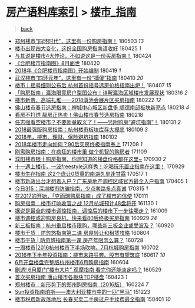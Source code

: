 [房产语料库索引](../../README.md)  > [楼市_指南](楼市_指南.md)
====
> [back](../README.md)

- [郑州楼市“四环时代”，这里有一份购房指南！](http://jkwz.applinzi.com/ittc/7098915938101625867.html#%E9%83%91%E5%B7%9E%E6%A5%BC%E5%B8%82%E2%80%9C%E5%9B%9B%E7%8E%AF%E6%97%B6%E4%BB%A3%E2%80%9D%EF%BC%8C%E8%BF%99%E9%87%8C%E6%9C%89%E4%B8%80%E4%BB%BD%E8%B4%AD%E6%88%BF%E6%8C%87%E5%8D%97%EF%BC%81) 180503 *13* 
- [楼市出现四大变化，这份全国购房指南请收好](http://jkwz.applinzi.com/ittc/7095824182145451014.html#%E6%A5%BC%E5%B8%82%E5%87%BA%E7%8E%B0%E5%9B%9B%E5%A4%A7%E5%8F%98%E5%8C%96%EF%BC%8C%E8%BF%99%E4%BB%BD%E5%85%A8%E5%9B%BD%E8%B4%AD%E6%88%BF%E6%8C%87%E5%8D%97%E8%AF%B7%E6%94%B6%E5%A5%BD) 180425 *1* 
- [与其说是楼市4大悖论，不如说这是一份买房指南！](http://jkwz.applinzi.com/ittc/7095577344058328081.html#%E4%B8%8E%E5%85%B6%E8%AF%B4%E6%98%AF%E6%A5%BC%E5%B8%824%E5%A4%A7%E6%82%96%E8%AE%BA%EF%BC%8C%E4%B8%8D%E5%A6%82%E8%AF%B4%E8%BF%99%E6%98%AF%E4%B8%80%E4%BB%BD%E4%B9%B0%E6%88%BF%E6%8C%87%E5%8D%97%EF%BC%81) 180424  
- [《合肥楼市指南图》8月面世](http://jkwz.applinzi.com/ittc/7094150413786022919.html#%E3%80%8A%E5%90%88%E8%82%A5%E6%A5%BC%E5%B8%82%E6%8C%87%E5%8D%97%E5%9B%BE%E3%80%8B8%E6%9C%88%E9%9D%A2%E4%B8%96) 180420  
- [2018年《合肥楼市指南图》开始编制](http://jkwz.applinzi.com/ittc/7093728519186285579.html#2018%E5%B9%B4%E3%80%8A%E5%90%88%E8%82%A5%E6%A5%BC%E5%B8%82%E6%8C%87%E5%8D%97%E5%9B%BE%E3%80%8B%E5%BC%80%E5%A7%8B%E7%BC%96%E5%88%B6) 180419 *1* 
- [武汉楼市“四环元年”，这里有一份“搏傻”指南](http://jkwz.applinzi.com/ittc/7090280996782212103.html#%E6%AD%A6%E6%B1%89%E6%A5%BC%E5%B8%82%E2%80%9C%E5%9B%9B%E7%8E%AF%E5%85%83%E5%B9%B4%E2%80%9D%EF%BC%8C%E8%BF%99%E9%87%8C%E6%9C%89%E4%B8%80%E4%BB%BD%E2%80%9C%E6%90%8F%E5%82%BB%E2%80%9D%E6%8C%87%E5%8D%97) 180410 *20* 
- [楼市丨摇号细则公布后 杭州首份摇号选房价格指南出炉！](http://jkwz.applinzi.com/ittc/7089136628289504273.html#%E6%A5%BC%E5%B8%82%E4%B8%A8%E6%91%87%E5%8F%B7%E7%BB%86%E5%88%99%E5%85%AC%E5%B8%83%E5%90%8E+%E6%9D%AD%E5%B7%9E%E9%A6%96%E4%BB%BD%E6%91%87%E5%8F%B7%E9%80%89%E6%88%BF%E4%BB%B7%E6%A0%BC%E6%8C%87%E5%8D%97%E5%87%BA%E7%82%89%EF%BC%81) 180407 *15* 
- [「购房指南」瀛海限竞房户型图公布！详解瀛海区域楼市发展现状](http://jkwz.applinzi.com/ittc/7080761449620440070.html#%E3%80%8C%E8%B4%AD%E6%88%BF%E6%8C%87%E5%8D%97%E3%80%8D%E7%80%9B%E6%B5%B7%E9%99%90%E7%AB%9E%E6%88%BF%E6%88%B7%E5%9E%8B%E5%9B%BE%E5%85%AC%E5%B8%83%EF%BC%81%E8%AF%A6%E8%A7%A3%E7%80%9B%E6%B5%B7%E5%8C%BA%E5%9F%9F%E6%A5%BC%E5%B8%82%E5%8F%91%E5%B1%95%E7%8E%B0%E7%8A%B6) 180316 *2* 
- [楼市新贵，高端扎堆——2018滇池会展片区买房指南](http://jkwz.applinzi.com/ittc/7073016448190776330.html#%E6%A5%BC%E5%B8%82%E6%96%B0%E8%B4%B5%EF%BC%8C%E9%AB%98%E7%AB%AF%E6%89%8E%E5%A0%86%E2%80%94%E2%80%942018%E6%BB%87%E6%B1%A0%E4%BC%9A%E5%B1%95%E7%89%87%E5%8C%BA%E4%B9%B0%E6%88%BF%E6%8C%87%E5%8D%97) 180222 *12* 
- [佛山楼市春节选房指南：禅城中心城区新盘多 顺德南部板块新亮点](http://jkwz.applinzi.com/ittc/7071427576323376138.html#%E4%BD%9B%E5%B1%B1%E6%A5%BC%E5%B8%82%E6%98%A5%E8%8A%82%E9%80%89%E6%88%BF%E6%8C%87%E5%8D%97%EF%BC%9A%E7%A6%85%E5%9F%8E%E4%B8%AD%E5%BF%83%E5%9F%8E%E5%8C%BA%E6%96%B0%E7%9B%98%E5%A4%9A+%E9%A1%BA%E5%BE%B7%E5%8D%97%E9%83%A8%E6%9D%BF%E5%9D%97%E6%96%B0%E4%BA%AE%E7%82%B9) 180218 *4* 
- [看房不打烊 靓房正热卖！佛山楼市春节选房指南](http://jkwz.applinzi.com/ittc/7071334550171288592.html#%E7%9C%8B%E6%88%BF%E4%B8%8D%E6%89%93%E7%83%8A+%E9%9D%93%E6%88%BF%E6%AD%A3%E7%83%AD%E5%8D%96%EF%BC%81%E4%BD%9B%E5%B1%B1%E6%A5%BC%E5%B8%82%E6%98%A5%E8%8A%82%E9%80%89%E6%88%BF%E6%8C%87%E5%8D%97) 180218  
- [任志强看空楼市？不要断章取义了！——另附购房“避坑指南”！](http://jkwz.applinzi.com/ittc/7064872519545127953.html#%E4%BB%BB%E5%BF%97%E5%BC%BA%E7%9C%8B%E7%A9%BA%E6%A5%BC%E5%B8%82%EF%BC%9F%E4%B8%8D%E8%A6%81%E6%96%AD%E7%AB%A0%E5%8F%96%E4%B9%89%E4%BA%86%EF%BC%81%E2%80%94%E2%80%94%E5%8F%A6%E9%99%84%E8%B4%AD%E6%88%BF%E2%80%9C%E9%81%BF%E5%9D%91%E6%8C%87%E5%8D%97%E2%80%9D%EF%BC%81) 180131 *2* 
- [2018最强版购房指南：杭州楼市板块库存大摸底](http://jkwz.applinzi.com/ittc/7056573019328087057.html#2018%E6%9C%80%E5%BC%BA%E7%89%88%E8%B4%AD%E6%88%BF%E6%8C%87%E5%8D%97%EF%BC%9A%E6%9D%AD%E5%B7%9E%E6%A5%BC%E5%B8%82%E6%9D%BF%E5%9D%97%E5%BA%93%E5%AD%98%E5%A4%A7%E6%91%B8%E5%BA%95) 180109 *3* 
- [2018年，楼市、理财、保险避坑指南](http://jkwz.applinzi.com/ittc/7054069153831322641.html#2018%E5%B9%B4%EF%BC%8C%E6%A5%BC%E5%B8%82%E3%80%81%E7%90%86%E8%B4%A2%E3%80%81%E4%BF%9D%E9%99%A9%E9%81%BF%E5%9D%91%E6%8C%87%E5%8D%97) 180102  
- [2018年楼市走向如何？90后买房终极指南奉上](http://jkwz.applinzi.com/ittc/7044603202480112657.html#2018%E5%B9%B4%E6%A5%BC%E5%B8%82%E8%B5%B0%E5%90%91%E5%A6%82%E4%BD%95%EF%BC%9F90%E5%90%8E%E4%B9%B0%E6%88%BF%E7%BB%88%E6%9E%81%E6%8C%87%E5%8D%97%E5%A5%89%E4%B8%8A) 171208 *1* 
- [刚需购房指南：在疯狂的楼市里 做个机智的购房者](http://jkwz.applinzi.com/ittc/7033882756579329041.html#%E5%88%9A%E9%9C%80%E8%B4%AD%E6%88%BF%E6%8C%87%E5%8D%97%EF%BC%9A%E5%9C%A8%E7%96%AF%E7%8B%82%E7%9A%84%E6%A5%BC%E5%B8%82%E9%87%8C+%E5%81%9A%E4%B8%AA%E6%9C%BA%E6%99%BA%E7%9A%84%E8%B4%AD%E6%88%BF%E8%80%85) 171109  
- [濮阳楼市银十购房指南，你想知道的楼盘价格都在这里~](http://jkwz.applinzi.com/ittc/7019133550211908624.html#%E6%BF%AE%E9%98%B3%E6%A5%BC%E5%B8%82%E9%93%B6%E5%8D%81%E8%B4%AD%E6%88%BF%E6%8C%87%E5%8D%97%EF%BC%8C%E4%BD%A0%E6%83%B3%E7%9F%A5%E9%81%93%E7%9A%84%E6%A5%BC%E7%9B%98%E4%BB%B7%E6%A0%BC%E9%83%BD%E5%9C%A8%E8%BF%99%E9%87%8C%7E) 170930 *2* 
- [十一遇上楼市，一波freestyle这样秀！吃喝玩乐置业指南在这里！](http://jkwz.applinzi.com/ittc/7018795663054341136.html#%E5%8D%81%E4%B8%80%E9%81%87%E4%B8%8A%E6%A5%BC%E5%B8%82%EF%BC%8C%E4%B8%80%E6%B3%A2freestyle%E8%BF%99%E6%A0%B7%E7%A7%80%EF%BC%81%E5%90%83%E5%96%9D%E7%8E%A9%E4%B9%90%E7%BD%AE%E4%B8%9A%E6%8C%87%E5%8D%97%E5%9C%A8%E8%BF%99%E9%87%8C%EF%BC%81) 170929  
- [楼市生存指南 这2个盘让0货量的南湖久旱逢甘霖](http://jkwz.applinzi.com/ittc/6968558768211100676.html#%E6%A5%BC%E5%B8%82%E7%94%9F%E5%AD%98%E6%8C%87%E5%8D%97+%E8%BF%992%E4%B8%AA%E7%9B%98%E8%AE%A90%E8%B4%A7%E9%87%8F%E7%9A%84%E5%8D%97%E6%B9%96%E4%B9%85%E6%97%B1%E9%80%A2%E7%94%98%E9%9C%96) 170517 *1* 
- [楼市新政出台才想着入户？广东房地产调控区域官方最全入户指南](http://jkwz.applinzi.com/ittc/6953098858707026949.html#%E6%A5%BC%E5%B8%82%E6%96%B0%E6%94%BF%E5%87%BA%E5%8F%B0%E6%89%8D%E6%83%B3%E7%9D%80%E5%85%A5%E6%88%B7%EF%BC%9F%E5%B9%BF%E4%B8%9C%E6%88%BF%E5%9C%B0%E4%BA%A7%E8%B0%83%E6%8E%A7%E5%8C%BA%E5%9F%9F%E5%AE%98%E6%96%B9%E6%9C%80%E5%85%A8%E5%85%A5%E6%88%B7%E6%8C%87%E5%8D%97) 170405 *1* 
- [今日315：深圳楼市防骗指南，少点套路多点真诚](http://jkwz.applinzi.com/ittc/6945207169904542725.html#%E4%BB%8A%E6%97%A5315%EF%BC%9A%E6%B7%B1%E5%9C%B3%E6%A5%BC%E5%B8%82%E9%98%B2%E9%AA%97%E6%8C%87%E5%8D%97%EF%BC%8C%E5%B0%91%E7%82%B9%E5%A5%97%E8%B7%AF%E5%A4%9A%E7%82%B9%E7%9C%9F%E8%AF%9A) 170315 *1* 
- [在2017的开始，「克而瑞购房指南」成了楼市的信使](http://jkwz.applinzi.com/ittc/6921950481827234821.html#%E5%9C%A82017%E7%9A%84%E5%BC%80%E5%A7%8B%EF%BC%8C%E3%80%8C%E5%85%8B%E8%80%8C%E7%91%9E%E8%B4%AD%E6%88%BF%E6%8C%87%E5%8D%97%E3%80%8D%E6%88%90%E4%BA%86%E6%A5%BC%E5%B8%82%E7%9A%84%E4%BF%A1%E4%BD%BF) 170111  
- [购房指南｜楼市打响收官之战 12月杭城预计48盘将开](http://jkwz.applinzi.com/ittc/6906283868805399557.html#%E8%B4%AD%E6%88%BF%E6%8C%87%E5%8D%97%EF%BD%9C%E6%A5%BC%E5%B8%82%E6%89%93%E5%93%8D%E6%94%B6%E5%AE%98%E4%B9%8B%E6%88%98+12%E6%9C%88%E6%9D%AD%E5%9F%8E%E9%A2%84%E8%AE%A148%E7%9B%98%E5%B0%86%E5%BC%80) 161130 *1* 
- [据说是最全的楼市调控指南，调控后的楼市下一步往哪走？](http://jkwz.applinzi.com/ittc/6887039713134773252.html#%E6%8D%AE%E8%AF%B4%E6%98%AF%E6%9C%80%E5%85%A8%E7%9A%84%E6%A5%BC%E5%B8%82%E8%B0%83%E6%8E%A7%E6%8C%87%E5%8D%97%EF%BC%8C%E8%B0%83%E6%8E%A7%E5%90%8E%E7%9A%84%E6%A5%BC%E5%B8%82%E4%B8%8B%E4%B8%80%E6%AD%A5%E5%BE%80%E5%93%AA%E8%B5%B0%EF%BC%9F) 161009  
- [楼市调控或迎购房良机，快来看80后终极买房指南](http://jkwz.applinzi.com/ittc/6883318629818434564.html#%E6%A5%BC%E5%B8%82%E8%B0%83%E6%8E%A7%E6%88%96%E8%BF%8E%E8%B4%AD%E6%88%BF%E8%89%AF%E6%9C%BA%EF%BC%8C%E5%BF%AB%E6%9D%A5%E7%9C%8B80%E5%90%8E%E7%BB%88%E6%9E%81%E4%B9%B0%E6%88%BF%E6%8C%87%E5%8D%97) 160929 *24* 
- [新三板指南：杭州重启楼市限购，哪些新三板企业或受波及？](http://jkwz.applinzi.com/ittc/6879882475999855621.html#%E6%96%B0%E4%B8%89%E6%9D%BF%E6%8C%87%E5%8D%97%EF%BC%9A%E6%9D%AD%E5%B7%9E%E9%87%8D%E5%90%AF%E6%A5%BC%E5%B8%82%E9%99%90%E8%B4%AD%EF%BC%8C%E5%93%AA%E4%BA%9B%E6%96%B0%E4%B8%89%E6%9D%BF%E4%BC%81%E4%B8%9A%E6%88%96%E5%8F%97%E6%B3%A2%E5%8F%8A%EF%BC%9F) 160920  
- [楼市干货｜防忽悠指南第二课 房屋转让和租赁攻略](http://jkwz.applinzi.com/ittc/6862454181641847813.html#%E6%A5%BC%E5%B8%82%E5%B9%B2%E8%B4%A7%EF%BD%9C%E9%98%B2%E5%BF%BD%E6%82%A0%E6%8C%87%E5%8D%97%E7%AC%AC%E4%BA%8C%E8%AF%BE+%E6%88%BF%E5%B1%8B%E8%BD%AC%E8%AE%A9%E5%92%8C%E7%A7%9F%E8%B5%81%E6%94%BB%E7%95%A5) 160804  
- [楼市干货 | 防忽悠指南第一课 房产年限怎么算？](http://jkwz.applinzi.com/ittc/6859835161423905797.html#%E6%A5%BC%E5%B8%82%E5%B9%B2%E8%B4%A7+%7C+%E9%98%B2%E5%BF%BD%E6%82%A0%E6%8C%87%E5%8D%97%E7%AC%AC%E4%B8%80%E8%AF%BE+%E6%88%BF%E4%BA%A7%E5%B9%B4%E9%99%90%E6%80%8E%E4%B9%88%E7%AE%97%EF%BC%9F) 160728  
- [一周楼市|2016杭州楼市下半场吹响，7月杭城购房指南](http://jkwz.applinzi.com/ittc/6850397473557971973.html#%E4%B8%80%E5%91%A8%E6%A5%BC%E5%B8%82%7C2016%E6%9D%AD%E5%B7%9E%E6%A5%BC%E5%B8%82%E4%B8%8B%E5%8D%8A%E5%9C%BA%E5%90%B9%E5%93%8D%EF%BC%8C7%E6%9C%88%E6%9D%AD%E5%9F%8E%E8%B4%AD%E6%88%BF%E6%8C%87%E5%8D%97) 160702  
- [2016年下半年投资指南：楼市末路狂奔、股市有望筑底](http://jkwz.applinzi.com/ittc/6844602666214491141.html#2016%E5%B9%B4%E4%B8%8B%E5%8D%8A%E5%B9%B4%E6%8A%95%E8%B5%84%E6%8C%87%E5%8D%97%EF%BC%9A%E6%A5%BC%E5%B8%82%E6%9C%AB%E8%B7%AF%E7%8B%82%E5%A5%94%E3%80%81%E8%82%A1%E5%B8%82%E6%9C%89%E6%9C%9B%E7%AD%91%E5%BA%95) 160617 *10* 
- [6月开盘楼盘完整版杭州楼市6月购房指南](http://jkwz.applinzi.com/ittc/6839934229965964292.html#6%E6%9C%88%E5%BC%80%E7%9B%98%E6%A5%BC%E7%9B%98%E5%AE%8C%E6%95%B4%E7%89%88%E6%9D%AD%E5%B7%9E%E6%A5%BC%E5%B8%826%E6%9C%88%E8%B4%AD%E6%88%BF%E6%8C%87%E5%8D%97) 160604  
- [剧透! 6月厦门“楼市大片” 观摩指南 看完你还能淡定吗？](http://jkwz.applinzi.com/ittc/6837788795742979077.html#%E5%89%A7%E9%80%8F%21+6%E6%9C%88%E5%8E%A6%E9%97%A8%E2%80%9C%E6%A5%BC%E5%B8%82%E5%A4%A7%E7%89%87%E2%80%9D+%E8%A7%82%E6%91%A9%E6%8C%87%E5%8D%97+%E7%9C%8B%E5%AE%8C%E4%BD%A0%E8%BF%98%E8%83%BD%E6%B7%A1%E5%AE%9A%E5%90%97%EF%BC%9F) 160529  
- [首次买房指南 唐山楼市各板块TOP楼盘](http://jkwz.applinzi.com/ittc/6824368876913427460.html#%E9%A6%96%E6%AC%A1%E4%B9%B0%E6%88%BF%E6%8C%87%E5%8D%97+%E5%94%90%E5%B1%B1%E6%A5%BC%E5%B8%82%E5%90%84%E6%9D%BF%E5%9D%97TOP%E6%A5%BC%E7%9B%98) 160423 *1* 
- [郑州楼市：新形势下的郑州购房指南（2016版）](http://jkwz.applinzi.com/ittc/6802317802220291077.html#%E9%83%91%E5%B7%9E%E6%A5%BC%E5%B8%82%EF%BC%9A%E6%96%B0%E5%BD%A2%E5%8A%BF%E4%B8%8B%E7%9A%84%E9%83%91%E5%B7%9E%E8%B4%AD%E6%88%BF%E6%8C%87%E5%8D%97%EF%BC%882016%E7%89%88%EF%BC%89) 160224 *7* 
- [Sun投资指南珀斯——澳大利亚楼市中的一匹“黑马”](http://jkwz.applinzi.com/ittc/6779068985861735428.html#Sun%E6%8A%95%E8%B5%84%E6%8C%87%E5%8D%97%E7%8F%80%E6%96%AF%E2%80%94%E2%80%94%E6%BE%B3%E5%A4%A7%E5%88%A9%E4%BA%9A%E6%A5%BC%E5%B8%82%E4%B8%AD%E7%9A%84%E4%B8%80%E5%8C%B9%E2%80%9C%E9%BB%91%E9%A9%AC%E2%80%9D) 151223  
- [楼市税费新政落地后 长春买卖二手房过户手续费最全指南](http://jkwz.applinzi.com/ittc/547650611397499465.html#%E6%A5%BC%E5%B8%82%E7%A8%8E%E8%B4%B9%E6%96%B0%E6%94%BF%E8%90%BD%E5%9C%B0%E5%90%8E+%E9%95%BF%E6%98%A5%E4%B9%B0%E5%8D%96%E4%BA%8C%E6%89%8B%E6%88%BF%E8%BF%87%E6%88%B7%E6%89%8B%E7%BB%AD%E8%B4%B9%E6%9C%80%E5%85%A8%E6%8C%87%E5%8D%97) 150401 *10* 
